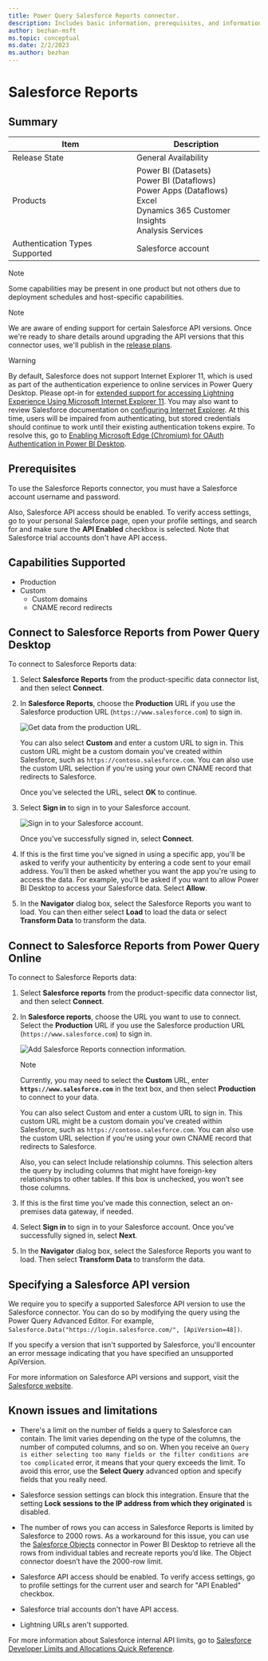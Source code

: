 ```yaml
---
title: Power Query Salesforce Reports connector.
description: Includes basic information, prerequisites, and information on how to connect to your data, along with a list of known issues and limitations.
author: bezhan-msft
ms.topic: conceptual
ms.date: 2/2/2023
ms.author: bezhan
---
```


# Salesforce Reports

## Summary

| Item | Description |
| ---- | ----------- |
| Release State | General Availability |
| Products | Power BI (Datasets)<br/>Power BI (Dataflows)<br/>Power Apps (Dataflows)<br/>Excel<br/>Dynamics 365 Customer Insights<br/>Analysis Services |
| Authentication Types Supported | Salesforce account |

>[!Note]
> Some capabilities may be present in one product but not others due to deployment schedules and host-specific capabilities.

>[!Note]
> We are aware of ending support for certain Salesforce API versions. Once we're ready to share details around upgrading the API versions that this connector uses, we'll publish in the [release plans](/dynamics365/release-plans/).

>[!Warning]
> By default, Salesforce does not support Internet Explorer 11, which is used as part of the authentication experience to online services in Power Query Desktop. Please opt-in for [extended support for accessing Lightning Experience Using Microsoft Internet Explorer 11](https://help.salesforce.com/articleView?id=000333934&type=1&mode=1). You may also want to review Salesforce documentation on [configuring Internet Explorer](https://developer.salesforce.com/docs/atlas.en-us.salesforce_supported_browsers_cheatsheet.meta/salesforce_supported_browsers_cheatsheet/getstart_browser_ie.htm). At this time, users will be impaired from authenticating, but stored credentials should continue to work until their existing authentication tokens expire. To resolve this, go to [Enabling Microsoft Edge (Chromium) for OAuth Authentication in Power BI Desktop](../oauth-edge-chromium.md).

## Prerequisites

To use the Salesforce Reports connector, you must have a Salesforce account username and password.

Also, Salesforce API access should be enabled. To verify access settings, go to your personal Salesforce page, open your profile settings, and search for and make sure the **API Enabled** checkbox is selected. Note that Salesforce trial accounts don't have API access.

## Capabilities Supported

* Production
* Custom
  * Custom domains
  * CNAME record redirects

## Connect to Salesforce Reports from Power Query Desktop

To connect to Salesforce Reports data:

1. Select **Salesforce Reports** from the product-specific data connector list, and then select **Connect**.

2. In **Salesforce Reports**, choose the **Production** URL if you use the Salesforce production URL (`https://www.salesforce.com`) to sign in.

   ![Get data from the production URL.](media/salesforce-reports/sf-reports-url.png)

   You can also select **Custom** and enter a custom URL to sign in. This custom URL might be a custom domain you've created within Salesforce, such as `https://contoso.salesforce.com`. You can also use the custom URL selection if you're using your own CNAME record that redirects to Salesforce.

   Once you've selected the URL, select **OK** to continue.

3. Select **Sign in** to sign in to your Salesforce account.

   ![Sign in to your Salesforce account.](media/salesforce-reports/sf-reports-sign-in.png)

   Once you've successfully signed in, select **Connect**.

4. If this is the first time you've signed in using a specific app, you'll be asked to verify your authenticity by entering a code sent to your email address. You'll then be asked whether you want the app you're using to access the data. For example, you'll be asked if you want to allow Power BI Desktop to access your Salesforce data. Select **Allow**.

5. In the **Navigator** dialog box, select the Salesforce Reports you want to load. You can then either select **Load** to load the data or select **Transform Data** to transform the data.

## Connect to Salesforce Reports from Power Query Online

To connect to Salesforce Reports data:

1. Select **Salesforce reports** from the product-specific data connector list, and then select **Connect**.

2. In **Salesforce reports**, choose the URL you want to use to connect. Select the **Production** URL if you use the Salesforce production URL (`https://www.salesforce.com`) to sign in.

   ![Add Salesforce Reports connection information.](media/salesforce-reports/sf-reports-url-online.png)

   >[!NOTE]
   >Currently, you may need to select the **Custom** URL, enter **`https://www.salesforce.com`** in the text box, and then select **Production** to connect to your data.

   You can also select Custom and enter a custom URL to sign in. This custom URL might be a custom domain you've created within Salesforce, such as `https://contoso.salesforce.com`. You can also use the custom URL selection if you're using your own CNAME record that redirects to Salesforce.

   Also, you can select Include relationship columns. This selection alters the query by including columns that might have foreign-key relationships to other tables. If this box is unchecked, you won’t see those columns.

3. If this is the first time you've made this connection, select an on-premises data gateway, if needed.

4. Select **Sign in** to sign in to your Salesforce account. Once you've successfully signed in, select **Next**.

5. In the **Navigator** dialog box, select the Salesforce Reports you want to load. Then select **Transform Data** to transform the data.

## Specifying a Salesforce API version

We require you to specify a supported Salesforce API version to use the Salesforce connector. You can do so by modifying the query using the Power Query Advanced Editor. For example, `Salesforce.Data("https://login.salesforce.com/", [ApiVersion=48])`.

If you specify a version that isn't supported by Salesforce, you'll encounter an error message indicating that you have specified an unsupported ApiVersion.

For more information on Salesforce API versions and support, visit the [Salesforce website](https://help.salesforce.com/s/articleView?id=000381744&type=1).

## Known issues and limitations

* There's a limit on the number of fields a query to Salesforce can contain. The limit varies depending on the type of the columns, the number of computed columns, and so on. When you receive an `Query is either selecting too many fields or the filter conditions are too complicated` error, it means that your query exceeds the limit. To avoid this error, use the **Select Query** advanced option and specify fields that you really need.

* Salesforce session settings can block this integration. Ensure that the setting **Lock sessions to the IP address from which they originated** is disabled.

* The number of rows you can access in Salesforce Reports is limited by Salesforce to 2000 rows. As a workaround for this issue, you can use the [Salesforce Objects](salesforce-objects.md) connector in Power BI Desktop to retrieve all the rows from individual tables and recreate reports you’d like. The Object connector doesn’t have the 2000-row limit.

* Salesforce API access should be enabled. To verify access settings, go to profile settings for the current user and search for "API Enabled" checkbox.

* Salesforce trial accounts don't have API access.

* Lightning URLs aren't supported.

For more information about Salesforce internal API limits, go to [Salesforce Developer Limits and Allocations Quick Reference](https://developer.salesforce.com/docs/atlas.en-us.salesforce_app_limits_cheatsheet.meta/salesforce_app_limits_cheatsheet/salesforce_app_limits_platform_api.htm#!).
